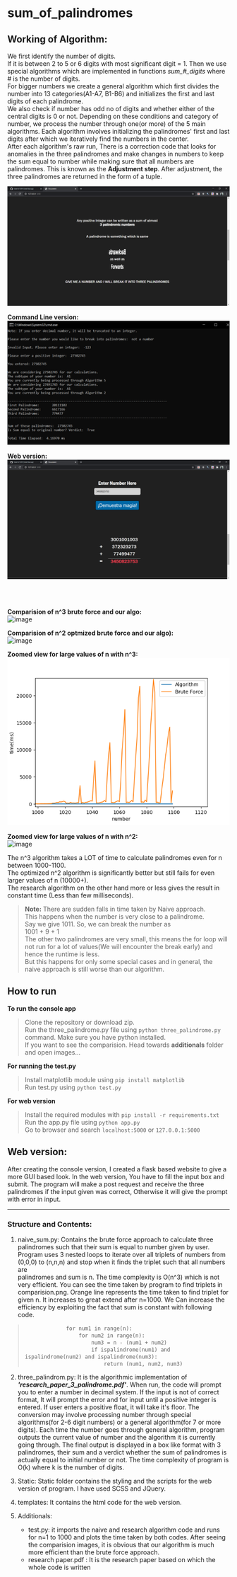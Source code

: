 # sum_of_palindromes

## Working of Algorithm:
We first identify the number of digits.     
If it is between 2 to 5 or 6 digits with most significant digit = 1. Then we use special algorithms which are implemented in functions 
*sum_#_digits* where # is the number of digits.    
For bigger numbers we create a general algorithm which first divides the number into 13 categories(A1-A7, B1-B6) and initializes the first and last digits of each palindrome.   
We also check if number has odd no of digits and whether either of the central digits is 0 or not.
Depending on these conditions and category of number, we process the number through one(or more) of the 5 main algorithms. Each algorithm involves initializing the palindromes' first and last digits after which we iteratively find the numbers in the center.      
After each algorithm's raw run, There is a correction code that looks for anomalies in the three palindromes and make changes in numbers to keep the sum equal to number while making sure that all numbers are palindromes. This is known as the **Adjustment step**. After adjustment, the three palindromes are returned in the form of a tuple.        



![image](additionals/images/desc.png)

**Command Line version:**    
![image](additionals/images/cmd_version.png)

**Web version:**    
![image](additionals/images/web_version.png)

<br><br>

**Comparision of n^3 brute force and our algo:**    
![image](additionals/images/comparision_n3.png)

**Comparision of n^2 optmized brute force and our algo):**    
![image](additionals/images/comparision_n2.png)

**Zoomed view for large values of n with n^3:**    
![image](additionals/images/compare_large.png)

**Zoomed view for large values of n with n^2:**    
![image](additionals/images/comp_large.png)

The n^3 algorithm takes a LOT of time to calculate palindromes even for n between 1000-1100.    
The optimized n^2 algorithm is significantly better but still fails for even larger values of n (10000+).     
The research algorithm on the other hand more or less gives the result in constant time (Less than few milliseconds).    

> **Note:** There are sudden falls in time taken by Naive approach.    
> This happens when the number is very close to a palindrome.     
> Say we give 1011. So, we can break the number as    
> 1001 + 9 + 1    
> The other two palindromes are very small, this means the for loop will not run for a lot of values(We will encounter the break early) and hence the runtime is less.     
> But this happens for only some special cases and in general, the naive approach is still worse than our algorithm.

## How to run
**To run the console app**    
> Clone the repository or download zip.    
> Run the three_palindrome.py file using `python three_palindrome.py` command. Make sure you have python installed.    
> If you want to see the comparision. Head towards **additionals** folder and open images...    

**For running the test.py**    

> Install matplotlib module using `pip install matplotlib`    
> Run test.py using `python test.py`     

**For web version**    

> Install the required modules with `pip install -r requirements.txt`    
> Run the app.py file using `python app.py`     
> Go to browser and search `localhost:5000` or `127.0.0.1:5000`    

## Web version:
After creating the console version, I created a flask based website to give a more GUI based look.
In the web version, You have to fill the input box and submit. The program will make a post request and receive the three palindromes if the input given was correct, Otherwise it will give the prompt with error in input.


<hr />

### Structure and Contents: 
1) naive_sum.py: Contains the brute force approach to calculate three palindromes such that their sum is equal to number given by user.
                  Program uses 3 nested loops to iterate over all triplets of numbers from (0,0,0) to (n,n,n) and stop when it finds the triplet such that all numbers are     
                  palindromes and sum is n. The time complexity is O(n^3) which is not very efficient. You can see the time taken by program to find triplets in comparision.png.
                  Orange line represents the time taken to find triplet for given n. It increases to great extend after n=1000.
                  We Can increase the efficiency by exploiting the fact that sum is constant with following code.        
                 
>                  for num1 in range(n):         
>                      for num2 in range(n):            
>                          num3 = n - (num1 + num2)             
>                          if ispalindrome(num1) and ispalindrome(num2) and ispalindrome(num3):             
>                              return (num1, num2, num3)      
                  
                  
2) three_palindrom.py:  It is the algorithmic implementation of _**'research_paper_3_palindrome.pdf'**_. When run, the code will prompt you to enter a number in decimal system.
                        If  the input is not of correct format, It will prompt the error and for input until a positive integer is entered. If user enters a positive float, it                           will take it's floor. The conversion may involve processing number through special algorithms(for 2-6 digit numbers) or a general algorithm(for 7 or more                         digits). Each time the number goes through general algorithm, program outputs the current value of number and the algorithm it is currently going                                 through. The final output is displayed in a box like format with 3 palindromes, their sum and a verdict whether the sum of palindromes is actually equal                         to initial number or not.
                        The time complexity of program is O(k) where k is the number of digits.

3) Static: Static folder contains the styling and the scripts for the web version of program. I have used SCSS and JQuery.

4) templates: It contains the html code for the web version.

5) Additionals:
      - test.py: it imports the naive and research algorithm code and runs for n=1 to 1000 and plots the time taken by both codes. After seeing the comparision images, it is                         obvious that our algorithm is much more efficient than the brute force approach.
      - research paper.pdf : It is the research paper based on which the whole code is written
